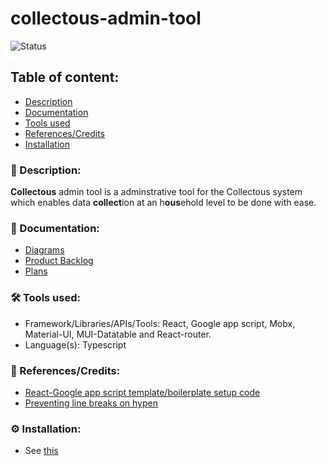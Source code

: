 # collectous-admin-tool

![Status](https://img.shields.io/badge/status-work--in--progress-red)

## Table of content:
- [Description](#-description)
- [Documentation](#-documentation)
- [Tools used](#%EF%B8%8F-tools-used)
- [References/Credits](#-referencescredits)
- [Installation](#%EF%B8%8F-installation)



### 📜 Description:
**Collectous** admin tool is a adminstrative tool for the Collectous system which enables data **collect**ion at an h**ous**ehold level to be done with ease.

### 📒 Documentation:
- [Diagrams](https://miro.com/app/board/o9J_lZ8XwBU=/)
-   [Product Backlog]()
-   [Plans]()

### 🛠️ Tools used:

- Framework/Libraries/APIs/Tools: React, Google app script, Mobx, Material-UI, MUI-Datatable and React-router.
- Language(s): Typescript


### 🔖 References/Credits:
- [React-Google app script template/boilerplate setup code](https://github.com/enuchi/React-Google-Apps-Script)
- [Preventing line breaks on hypen](https://stackoverflow.com/questions/8753296/how-to-prevent-line-break-at-hyphens-in-all-browsers)

### ⚙️ Installation:
- See [this](https://github.com/enuchi/React-Google-Apps-Script)
